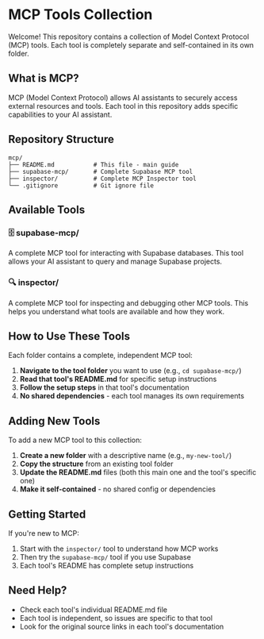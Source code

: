 # MCP Tools Collection

Welcome! This repository contains a collection of Model Context Protocol (MCP) tools. Each tool is completely separate and self-contained in its own folder.

## What is MCP?

MCP (Model Context Protocol) allows AI assistants to securely access external resources and tools. Each tool in this repository adds specific capabilities to your AI assistant.

## Repository Structure

```
mcp/
├── README.md           # This file - main guide
├── supabase-mcp/       # Complete Supabase MCP tool
├── inspector/          # Complete MCP Inspector tool  
└── .gitignore          # Git ignore file
```

## Available Tools

### 🗄️ supabase-mcp/
A complete MCP tool for interacting with Supabase databases. This tool allows your AI assistant to query and manage Supabase projects.

### 🔍 inspector/
A complete MCP tool for inspecting and debugging other MCP tools. This helps you understand what tools are available and how they work.

## How to Use These Tools

Each folder contains a complete, independent MCP tool:

1. **Navigate to the tool folder** you want to use (e.g., `cd supabase-mcp/`)
2. **Read that tool's README.md** for specific setup instructions
3. **Follow the setup steps** in that tool's documentation
4. **No shared dependencies** - each tool manages its own requirements

## Adding New Tools

To add a new MCP tool to this collection:

1. **Create a new folder** with a descriptive name (e.g., `my-new-tool/`)
2. **Copy the structure** from an existing tool folder
3. **Update the README.md** files (both this main one and the tool's specific one)
4. **Make it self-contained** - no shared config or dependencies

## Getting Started

If you're new to MCP:
1. Start with the `inspector/` tool to understand how MCP works
2. Then try the `supabase-mcp/` tool if you use Supabase
3. Each tool's README has complete setup instructions

## Need Help?

- Check each tool's individual README.md file
- Each tool is independent, so issues are specific to that tool
- Look for the original source links in each tool's documentation